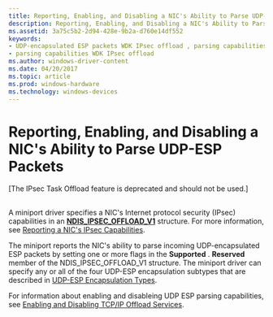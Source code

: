 ```yaml
---
title: Reporting, Enabling, and Disabling a NIC's Ability to Parse UDP-ESP Packets
description: Reporting, Enabling, and Disabling a NIC's Ability to Parse UDP-ESP Packets
ms.assetid: 3a75c5b2-2d94-428e-9b2a-d760e14df552
keywords:
- UDP-encapsulated ESP packets WDK IPsec offload , parsing capabilities
- parsing capabilities WDK IPsec offload
ms.author: windows-driver-content
ms.date: 04/20/2017
ms.topic: article
ms.prod: windows-hardware
ms.technology: windows-devices
---
```


# Reporting, Enabling, and Disabling a NIC's Ability to Parse UDP-ESP Packets

\[The IPsec Task Offload feature is deprecated and should not be used.\]

## <a href="" id="ddk-reporting-enabling-and-disabling-a-nic-s-ability-to-parse-udp-esp-"></a>


A miniport driver specifies a NIC's Internet protocol security (IPsec) capabilities in an [**NDIS\_IPSEC\_OFFLOAD\_V1**](https://msdn.microsoft.com/library/windows/hardware/ff565796) structure. For more information, see [Reporting a NIC's IPsec Capabilities](reporting-a-nic-s-ipsec-capabilities.md).

The miniport reports the NIC's ability to parse incoming UDP-encapsulated ESP packets by setting one or more flags in the **Supported** . **Reserved** member of the NDIS\_IPSEC\_OFFLOAD\_V1 structure. The miniport driver can specify any or all of the four UDP-ESP encapsulation subtypes that are described in [UDP-ESP Encapsulation Types](udp-esp-encapsulation-types.md).

For information about enabling and disableing UDP ESP parsing capabilities, see [Enabling and Disabling TCP/IP Offload Services](enabling-and-disabling-task-offload-services.md).

 

 





